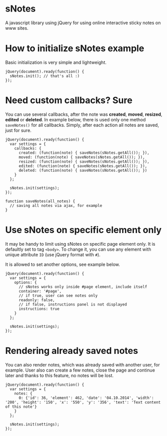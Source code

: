 sNotes
======

A javascript library using jQuery for using online interactive sticky notes on www sites.

How to initialize sNotes example
================================

Basic initialization is very simple and lightweight.

    jQuery(document).ready(function() {
      sNotes.init(); // that's all :)
    });

Need custom callbacks? Sure
===========================

You can use several callbacks, after the note was **created**, **moved**, **resized**, **edited** or **deleted**. In example below, there is used only one method `saveNotes()` for all callbacks. Simply, after each action all notes are saved, just for sure.

    jQuery(document).ready(function() {
      var settings = {
        callbacks: {
          created: (function(note) { saveNotes(sNotes.getAll()); }),
          moved: (function(note) { saveNotes(sNotes.getAll()); }),
          resized: (function(note) { saveNotes(sNotes.getAll()); }),
          edited: (function(note) { saveNotes(sNotes.getAll()); }),
          deleted: (function(note) { saveNotes(sNotes.getAll()); })
        }
      };
      
      sNotes.init(settings);
    });
    
    function saveNotes(all_notes) {
      // saving all notes via ajax, for example
    }

Use sNotes on specific element only
===================================

It may be handy to limit using sNotes on specific page element only. It is defaultly set to tag `<body>`. To change it, you can use any element with unique attribute `ID` (use jQuery format with `#`).

It is allowed to set another options, see example below.

    jQuery(document).ready(function() {
      var settings = {
        options: {
          // sNotes works only inside #page element, include itself
          container: '#page',
          // if true, user can see notes only
          readonly: false,
          // if false, instructions panel is not displayed
          instructions: true
        }
      };
      
      sNotes.init(settings);
    });

Rendering already saved notes
=============================

You can also render notes, which was already saved with another user, for example. User also can create a few notes, close the page and continue later and thanks to this feature, no notes will be lost.

    jQuery(document).ready(function() {
      var settings = {
        notes: {
          0: {'id': 36, 'element': 462, 'date': '04.10.2014', 'width': '200', 'height': '150', 'x': '550', 'y': '356', 'text': 'Text content of this note'}
        }
      };
      
      sNotes.init(settings);
    });
